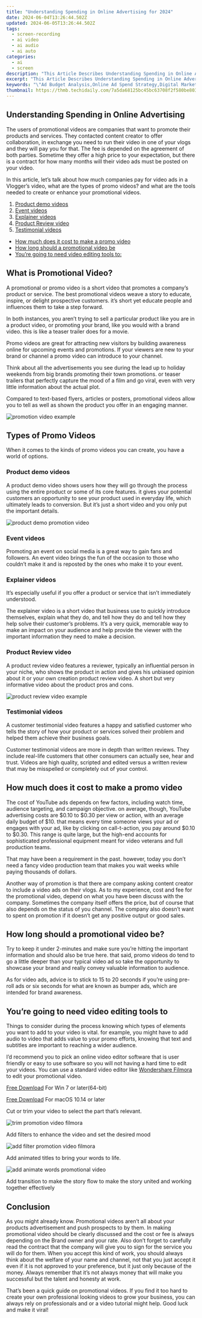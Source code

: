 ```yaml
---
title: "Understanding Spending in Online Advertising for 2024"
date: 2024-06-04T13:26:44.502Z
updated: 2024-06-05T13:26:44.502Z
tags: 
  - screen-recording
  - ai video
  - ai audio
  - ai auto
categories: 
  - ai
  - screen
description: "This Article Describes Understanding Spending in Online Advertising for 2024"
excerpt: "This Article Describes Understanding Spending in Online Advertising for 2024"
keywords: "\"Ad Budget Analysis,Online Ad Spend Strategy,Digital Marketing Costs,Ad Effectiveness Measurement,Ad Optimization Tips,ROI for Online Ads,Pay-per-Click Expenses\""
thumbnail: https://thmb.techidaily.com/7a5da68125bc45bc63708f2f580be8038605e22ab60525be31c19cd6a83a650a.jpg
---
```


## Understanding Spending in Online Advertising

The users of promotional videos are companies that want to promote their products and services. They contacted content creator to offer collaboration, in exchange you need to run their video in one of your vlogs and they will pay you for that. The fee is depended on the agreement of both parties. Sometime they offer a high price to your expectation, but there is a contract for how many months will their video ads must be posted on your video.

In this article, let’s talk about how much companies pay for video ads in a Vlogger’s video, what are the types of promo videos? and what are the tools needed to create or enhance your promotional videos.

1. [Product demo videos](#part2-1)
2. [Event videos](#part2-2)
3. [Explainer videos](#part2-3)
4. [Product Review video](#part2-4)
5. [Testimonial videos](#part2-5)

* [How much does it cost to make a promo video](#part3)
* [How long should a promotional video be](#part4)
* [You’re going to need video editing tools to:](#part5)

## What is Promotional Video?

A promotional or promo video is a short video that promotes a company’s product or service. The best promotional videos weave a story to educate, inspire, or delight prospective customers. it’s short yet educate people and influences them to take a step forward.

In both instances, you aren’t trying to sell a particular product like you are in a product video, or promoting your brand, like you would with a brand video. this is like a teaser trailer does for a movie.

Promo videos are great for attracting new visitors by building awareness online for upcoming events and promotions. If your viewers are new to your brand or channel a promo video can introduce to your channel.

Think about all the advertisements you see during the lead up to holiday weekends from big brands promoting their town promotions. or teaser trailers that perfectly capture the mood of a film and go viral, even with very little information about the actual plot.

Compared to text-based flyers, articles or posters, promotional videos allow you to tell as well as shown the product you offer in an engaging manner.

![promotion video example](https://images.wondershare.com/filmora/article-images/2022/07/promotion-video-example.jpg)

## Types of Promo Videos

When it comes to the kinds of promo videos you can create, you have a world of options.

### Product demo videos

A product demo video shows users how they will go through the process using the entire product or some of its core features. it gives your potential customers an opportunity to see your product used in everyday life, which ultimately leads to conversion. But it’s just a short video and you only put the important details.

![product demo promotion video](https://images.wondershare.com/filmora/article-images/2022/07/product-demo-promotion-video.jpg)

### Event videos

Promoting an event on social media is a great way to gain fans and followers. An event video brings the fun of the occasion to those who couldn’t make it and is reposted by the ones who make it to your event.

### Explainer videos

It’s especially useful if you offer a product or service that isn’t immediately understood.

The explainer video is a short video that business use to quickly introduce themselves, explain what they do, and tell how they do and tell how they help solve their customer’s problems. It’s a very quick, memorable way to make an impact on your audience and help provide the viewer with the important information they need to make a decision.

### Product Review video

A product review video features a reviewer, typically an influential person in your niche, who shows the product in action and gives his unbiased opinion about it or your own creation product review video. A short but very informative video about the product pros and cons.

![product review video example](https://images.wondershare.com/filmora/article-images/2022/07/product-review-video-example.jpg)

### Testimonial videos

A customer testimonial video features a happy and satisfied customer who tells the story of how your product or services solved their problem and helped them achieve their business goals.

Customer testimonial videos are more in depth than written reviews. They include real-life customers that other consumers can actually see, hear and trust. Videos are high quality, scripted and edited versus a written review that may be misspelled or completely out of your control.

## How much does it cost to make a promo video

The cost of YouTube ads depends on few factors, including watch time, audience targeting, and campaign objective. on average, though, YouTube advertising costs are $0.10 to $0.30 per view or action, with an average daily budget of $10\. that means every time someone views your ad or engages with your ad, like by clicking on call-t-action, you pay around $0.10 to $0.30\. This range is quite large, but the high-end accounts for sophisticated professional equipment meant for video veterans and full production teams.

That may have been a requirement in the past. however, today you don’t need a fancy video production team that makes you wait weeks while paying thousands of dollars.

Another way of promotion is that there are company asking content creator to include a video ads on their vlogs. As to my experience, cost and fee for the promotional video, depend on what you have been discuss with the company. Sometimes the company itself offers the price, but of course that also depends on the status of you channel. The company also doesn’t want to spent on promotion if it doesn’t get any positive output or good sales.

## How long should a promotional video be?

Try to keep it under 2-minutes and make sure you’re hitting the important information and should also be true here. that said, promo videos do tend to go a little deeper than your typical video ad so take the opportunity to showcase your brand and really convey valuable information to audience.

As for video ads, advice is to stick to 15 to 20 seconds if you’re using pre-roll ads or six seconds for what are known as bumper ads, which are intended for brand awareness.

## You’re going to need video editing tools to

Things to consider during the process knowing which types of elements you want to add to your video is vital. for example, you might have to add audio to video that adds value to your promo efforts, knowing that text and subtitles are important to reaching a wider audience.

I’d recommend you to pick an online video editor software that is user friendly or easy to use software so you will not having a hard time to edit your videos. You can use a standard video editor like [Wondershare Filmora](https://tools.techidaily.com/wondershare/filmora/download/) to edit your promotional video.

[Free Download](https://tools.techidaily.com/wondershare/filmora/download/) For Win 7 or later(64-bit)

[Free Download](https://tools.techidaily.com/wondershare/filmora/download/) For macOS 10.14 or later

Cut or trim your video to select the part that’s relevant.

![trim promotion video filmora](https://images.wondershare.com/filmora/article-images/2022/07/trim-promotion-video-filmora.jpg)

Add filters to enhance the video and set the desired mood

![add filter promotion video filmora](https://images.wondershare.com/filmora/article-images/2022/07/add-filter-promotion-video-filmora.jpg)

Add animated titles to bring your words to life.

![add animate words promotional video](https://images.wondershare.com/filmora/article-images/2022/07/add-animated-words-promotional-video.jpg)

Add transition to make the story flow to make the story united and working together effectively

## Conclusion

As you might already know. Promotional videos aren’t all about your products advertisement and push prospects to by them. In making promotional video should be clearly discussed and the cost or fee is always depending on the Brand owner and your rate. Also don’t forget to carefully read the contract that the company will give you to sign for the service you will do for them. When you accept this kind of work, you should always think about the welfare of your name and channel, not that you just accept it even if it is not approved to your preference, but it just only because of the money. Always remember that it’s not always money that will make you successful but the talent and honesty at work.

That’s been a quick guide on promotional videos. If you find it too hard to create your own professional looking videos to grow your business, you can always rely on professionals and or a video tutorial might help. Good luck and make it viral!

</article

<ins class="adsbygoogle"
     style="display:block"
     data-ad-format="autorelaxed"
     data-ad-client="ca-pub-7571918770474297"
     data-ad-slot="1223367746"></ins>

<ins class="adsbygoogle"
     style="display:block"
     data-ad-format="autorelaxed"
     data-ad-client="ca-pub-7571918770474297"
     data-ad-slot="1223367746"></ins>



<ins class="adsbygoogle"
     style="display:block"
     data-ad-client="ca-pub-7571918770474297"
     data-ad-slot="8358498916"
     data-ad-format="auto"
     data-full-width-responsive="true"></ins>



